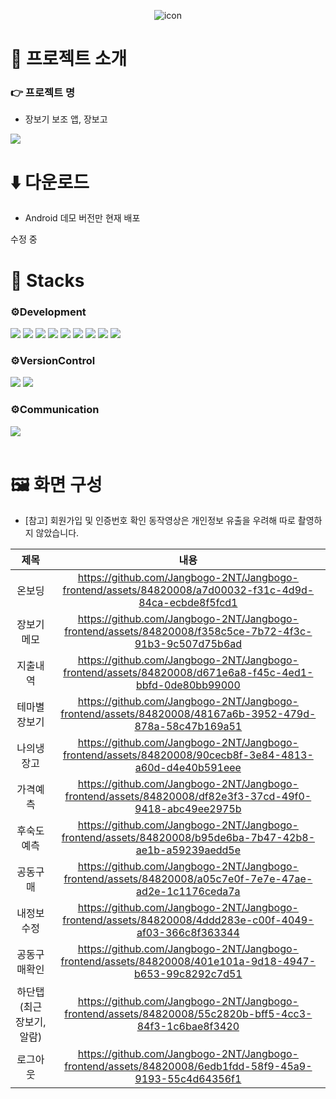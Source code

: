 <div align=center>
  
  ![icon](https://github.com/Jangbogo-2NT/Jangbogo-frontend/assets/84820008/d61c595c-0a3e-489b-9453-3af36507416e)
  
</div>

#  🌿 프로젝트 소개

### 👉 프로젝트 명

- 장보기 보조 앱, 장보고

<img src="https://github.com/Jangbogo-2NT/Jangbogo-frontend/assets/84820008/67ec6894-6158-41c2-afb4-1f7554fe3bb4" />

# ⬇️ 다운로드

- Android 데모 버전만 현재 배포

 수정 중
  

#  🔨 Stacks

### ⚙️Development

<div>
  <img src="https://img.shields.io/badge/javascript-F7DF1E?style=for-the-badge&logo=javascript&logoColor=black">
<img src="https://img.shields.io/badge/python-3776AB?style=for-the-badge&logo=python&logoColor=white">
<img src="https://img.shields.io/badge/react_native-%2320232a.svg?style=for-the-badge&logo=react&logoColor=%2361DAFB"/>
<img src="https://img.shields.io/badge/node.js-6DA55F?style=for-the-badge&logo=node.js&logoColor=white"/>
<img src="https://img.shields.io/badge/mysql-%2300f.svg?style=for-the-badge&logo=mysql&logoColor=white"/>
<img src="https://img.shields.io/badge/AWS-%23FF9900.svg?style=for-the-badge&logo=amazon-aws&logoColor=white"/>
<img src="https://img.shields.io/badge/TensorFlow-%23FF6F00.svg?style=for-the-badge&logo=TensorFlow&logoColor=white"/>
<img src="https://img.shields.io/badge/PyTorch-%23EE4C2C.svg?style=for-the-badge&logo=PyTorch&logoColor=white"/>
<img src="https://img.shields.io/badge/figma-%23F24E1E.svg?style=for-the-badge&logo=figma&logoColor=white"/>
</div>

### ⚙️VersionControl

<div>
  <img src="https://img.shields.io/badge/git-%23F05033.svg?style=for-the-badge&logo=git&logoColor=white"/>
<img src="https://img.shields.io/badge/github-%23121011.svg?style=for-the-badge&logo=github&logoColor=white"/>
</div>

### ⚙️Communication
<img src="https://img.shields.io/badge/Notion-%23000000.svg?style=for-the-badge&logo=notion&logoColor=white"/>

<br/>
<br/>

# 🖼️ 화면 구성

- [참고] 회원가입 및 인증번호 확인 동작영상은 개인정보 유출을 우려해 따로 촬영하지 않았습니다.

|제목|내용|
|:---:|:---:|
|온보딩|https://github.com/Jangbogo-2NT/Jangbogo-frontend/assets/84820008/a7d00032-f31c-4d9d-84ca-ecbde8f5fcd1|
|장보기메모|https://github.com/Jangbogo-2NT/Jangbogo-frontend/assets/84820008/f358c5ce-7b72-4f3c-91b3-9c507d75b6ad|
|지출내역|https://github.com/Jangbogo-2NT/Jangbogo-frontend/assets/84820008/d671e6a8-f45c-4ed1-bbfd-0de80bb99000|
|테마별장보기|https://github.com/Jangbogo-2NT/Jangbogo-frontend/assets/84820008/48167a6b-3952-479d-878a-58c47b169a51|
|나의냉장고|https://github.com/Jangbogo-2NT/Jangbogo-frontend/assets/84820008/90cecb8f-3e84-4813-a60d-d4e40b591eee|
|가격예측|https://github.com/Jangbogo-2NT/Jangbogo-frontend/assets/84820008/df82e3f3-37cd-49f0-9418-abc49ee2975b|
|후숙도예측|https://github.com/Jangbogo-2NT/Jangbogo-frontend/assets/84820008/b95de6ba-7b47-42b8-ae1b-a59239aedd5e|
|공동구매|https://github.com/Jangbogo-2NT/Jangbogo-frontend/assets/84820008/a05c7e0f-7e7e-47ae-ad2e-1c1176ceda7a|
|내정보수정|https://github.com/Jangbogo-2NT/Jangbogo-frontend/assets/84820008/4ddd283e-c00f-4049-af03-366c8f363344|
|공동구매확인|https://github.com/Jangbogo-2NT/Jangbogo-frontend/assets/84820008/401e101a-9d18-4947-b653-99c8292c7d51|
|하단탭(최근장보기, 알람)|https://github.com/Jangbogo-2NT/Jangbogo-frontend/assets/84820008/55c2820b-bff5-4cc3-84f3-1c6bae8f3420|
|로그아웃|https://github.com/Jangbogo-2NT/Jangbogo-frontend/assets/84820008/6edb1fdd-58f9-45a9-9193-55c4d64356f1|
